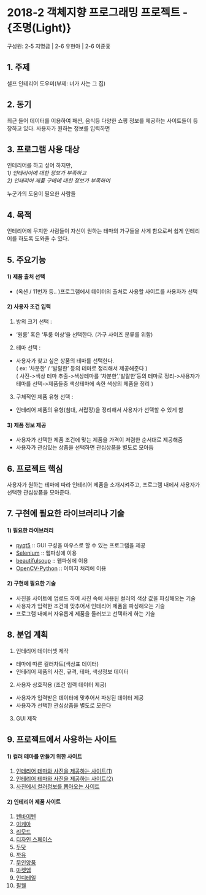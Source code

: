 # 2018-2 객체지향 프로그래밍 프로젝트 - **{조명(Light)}**
구성원: 2-5 지명금 | 2-6 유현아 | 2-6 이준홍

## 1. 주제  
셀프 인테리어 도우미(부제: 너가 사는 그 집)  

## 2. 동기
최근 들어 데이터를 이용하여 패션, 음식등 다양한 쇼핑 정보를 제공하는 사이트들이 등장하고 있다. 사용자가 원하는 정보를 입력하면 

## 3. 프로그램 사용 대상
인테리어를 하고 싶어 하지만,  
*1) 인테리어에 대한 정보가 부족하고*  
*2) 인테리어 제품 구매에 대한 정보가 부족하여*  

누군가의 도움이 필요한 사람들  

## 4. 목적
인테리어에 무지한 사람들이 자신이 원하는 테마의 가구들을 사게 함으로써 쉽게 인테리어를 하도록 도와줄 수 있다.  

## 5. 주요기능  
#### 1) 제품 출처 선택
  - (옥션 / 11번가 등.. )프로그램에서 데이터의 출처로 사용할 사이트를 사용자가 선택    
  
#### 2) 사용자 조건 입력  
1. 방의 크기 선택 : 
- ‘원룸’ 혹은 ‘투룸 이상’을 선택한다. (가구 사이즈 분류를 위함)  
  
2. 테마 선택 : 
- 사용자가 찾고 싶은 상품의 테마를 선택한다.  
( ex: ‘차분한’ / ‘발랄한’ 등의 테마로 정리해서 제공해준다 )  
( 사진->색상 테마 추출->색상테마를 ‘차분한’,‘발랄한’등의 테마로 정리->사용자가 테마를 선택->제품들중 색상테마에 속한 색상의 제품을 정리 )  

3. 구체적인 제퓸 유형 선택 :  
- 인테리어 제품의 유형(침대, 서랍장)을 정리해서 사용자가 선택할 수 있게 함    

#### 3) 제품 정보 제공
- 사용자가 선택한 제품 조건에 맞는 제품을 가격이 저렴한 순서대로 제공해줌  
- 사용자가 관심있는 상품을 선택하면 관심상품을 별도로 모아둠  

## 6. 프로젝트 핵심
사용자가 원하는 테마에 따라 인테리어 제품을 소개시켜주고, 프로그램 내에서 사용자가 선택한 관심상품을 모아준다.  

## 7. 구현에 필요한 라이브러리나 기술
#### 1) 필요한 라이브러리
- [pyqt5](https://pypi.org/project/PyQt5/) :: GUI 구성을 마우스로 할 수 있는 프로그램을 제공  
- [Selenium](https://www.seleniumhq.org/) :: 웹파싱에 이용  
- [beautifulsoup](https://www.crummy.com/software/BeautifulSoup/bs4/doc/) :: 웹파싱에 이용  
- [OpenCV-Python](https://opencv.org/) :: 이미지 처리에 이용  
#### 2) 구현에 필요한 기술
- 사진을 사이트에 업로드 하여 사진 속에 사용된 컬러의 색상 값을 파싱해오는 기술  
- 사용자가 입력한 조건에 맞추어서 인테리어 제품을 파싱해오는 기술  
- 프로그램 내에서 자유롭게 제품을 둘러보고 선택하게 하는 기술  


## 8. **분업 계획**
1) 인테리어 데이터셋 제작  
  - 테마에 따른 컬러차트(색상표 데이터)  
  - 인테리어 제품의 사진, 규격, 테마, 색상정보 데이터  
  
2) 사용자 상호작용 (조건 입력 데이터 제공)  
  - 사용자가 입력받은 데이터에 맞추어서 파싱된 데이터 제공  
  - 사용자가 선택한 관심상품을 별도로 모은다  
  
3) GUI 제작  

## 9. 프로젝트에서 사용하는 사이트  
#### 1) 컬러 테마를 만들기 위한 사이트
  1) [인테리어 테마와 사진을 제공하는 사이트(1)](https://www.homify.co.kr/rooms/living-room)
  2) [인테리어 테마와 사진을 제공하는 사이트(2)](https://ohou.se/)
  3) [사진에서 컬러정보를 뽑아오는 사이트](http://www.colr.org/)

#### 2) 인테리어 제품 사이트
  1) [텐바이텐](http://www.10x10.co.kr/shopping/category_list.asp?disp=121102104)
  2) [이케아](https://www.ikea.com/)
  3) [리모드](http://www.remod.co.kr/)
  4) [디자인 스페이스](http://www.gagu824.com/shop/main/index.php)
  5) [두닷](https://www.dodot.co.kr/)
  6) [까유](http://www.kayumall.com/)
  7) [무인양품](http://www.muji.com/kr/)
  8) [마켓엠](http://www.market-m.co.kr/)
  9) [인디테일](http://www.indetail.co.kr/shop/main/index.php)
  10) [필웰](http://www.feelwell.co.kr/)
